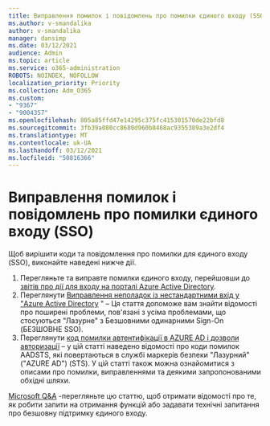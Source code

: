 ```yaml
---
title: Виправлення помилок і повідомлень про помилки єдиного входу (SSO)
ms.author: v-smandalika
author: v-smandalika
manager: dansimp
ms.date: 03/12/2021
audience: Admin
ms.topic: article
ms.service: o365-administration
ROBOTS: NOINDEX, NOFOLLOW
localization_priority: Priority
ms.collection: Adm_O365
ms.custom:
- "9367"
- "9004357"
ms.openlocfilehash: 805a85ffd47e14295c375fc415301570de22bfd8
ms.sourcegitcommit: 3fb39a080cc8680d960b8468ac9355389a3e2df4
ms.translationtype: MT
ms.contentlocale: uk-UA
ms.lasthandoff: 03/12/2021
ms.locfileid: "50816366"
---
```

# <a name="troubleshoot-seamless-single-sign-on-sso-error-codes-and-messages"></a>Виправлення помилок і повідомлень про помилки єдиного входу (SSO)

Щоб вирішити коди та повідомлення про помилки для єдиного входу (SSO), виконайте наведені нижче дії.

1. Перегляньте та виправте помилки єдиного входу, перейшовши до [звітів про дії для входу на порталі Azure Active Directory](https://docs.microsoft.com/azure/active-directory/reports-monitoring/concept-sign-ins).
2. Переглянути [Виправлення неполадок із нестандартними вхід у "Azure Active Directory](https://docs.microsoft.com/azure/active-directory/hybrid/tshoot-connect-sso#sign-in-failure-reasons-in-the-azure-active-directory-admin-center-needs-a-premium-license) " – Ця стаття допоможе вам знайти відомості про поширені проблеми, пов'язані з усіма проблемами, що стосуються "Лазурне" з Безшовними одинарними Sign-On (БЕЗШОВНЕ SSO).
3. Переглянути [код помилки автентифікації в AZURE AD і дозволи авторизації](https://docs.microsoft.com/azure/active-directory/develop/reference-aadsts-error-codes#lookup-current-error-code-information) – у цій статті наведено відомості про коди помилок AADSTS, які повертаються в службі маркерів безпеки "Лазурний" ("AZURE AD") (STS). У цій статті також можна ознайомитися з описами про помилки, виправленнями та деякими запропонованими обхідні шляхи.

[Microsoft Q&A](https://docs.microsoft.com/answers/topics/azure-ad-single-sign-on.html) -перегляньте цю статтю, щоб отримати відомості про те, як робити запити на отримання функцій або задавати технічні запитання про безшовну підтримку єдиного входу.

